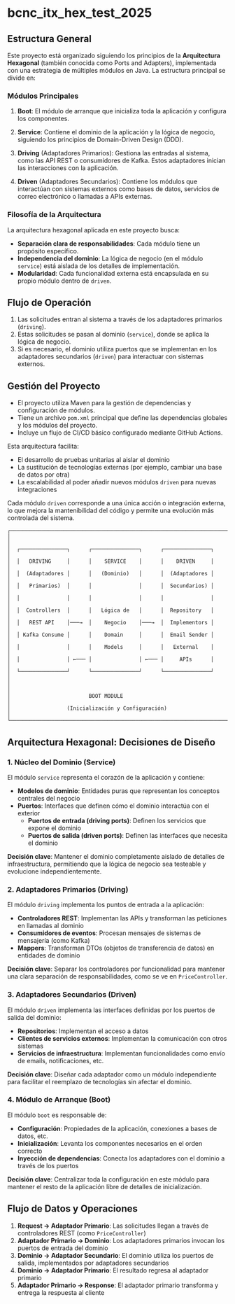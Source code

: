 # bcnc_itx_hex_test_2025
## Estructura General

Este proyecto está organizado siguiendo los principios de la **Arquitectura Hexagonal** (también conocida como Ports and Adapters), implementada con una estrategia de múltiples módulos en Java. La estructura principal se divide en:

### Módulos Principales

1. **Boot**: El módulo de arranque que inicializa toda la aplicación y configura los componentes.

2. **Service**: Contiene el dominio de la aplicación y la lógica de negocio, siguiendo los principios de Domain-Driven Design (DDD).

3. **Driving** (Adaptadores Primarios): Gestiona las entradas al sistema, como las API REST o consumidores de Kafka. Estos adaptadores inician las interacciones con la aplicación.

4. **Driven** (Adaptadores Secundarios): Contiene los módulos que interactúan con sistemas externos como bases de datos, servicios de correo electrónico o llamadas a APIs externas.

### Filosofía de la Arquitectura

La arquitectura hexagonal aplicada en este proyecto busca:

- **Separación clara de responsabilidades**: Cada módulo tiene un propósito específico.
- **Independencia del dominio**: La lógica de negocio (en el módulo `service`) está aislada de los detalles de implementación.
- **Modularidad**: Cada funcionalidad externa está encapsulada en su propio módulo dentro de `driven`.

## Flujo de Operación

1. Las solicitudes entran al sistema a través de los adaptadores primarios (`driving`).
2. Estas solicitudes se pasan al dominio (`service`), donde se aplica la lógica de negocio.
3. Si es necesario, el dominio utiliza puertos que se implementan en los adaptadores secundarios (`driven`) para interactuar con sistemas externos.

## Gestión del Proyecto

- El proyecto utiliza Maven para la gestión de dependencias y configuración de módulos.
- Tiene un archivo `pom.xml` principal que define las dependencias globales y los módulos del proyecto.
- Incluye un flujo de CI/CD básico configurado mediante GitHub Actions.

Esta arquitectura facilita:
- El desarrollo de pruebas unitarias al aislar el dominio
- La sustitución de tecnologías externas (por ejemplo, cambiar una base de datos por otra)
- La escalabilidad al poder añadir nuevos módulos `driven` para nuevas integraciones

Cada módulo `driven` corresponde a una única acción o integración externa, lo que mejora la mantenibilidad del código y permite una evolución más controlada del sistema.

```
┌─────────────────────────────────────────────────────────────────────┐
│                                                                     │
│  ┌───────────────┐      ┌───────────────┐      ┌───────────────┐    │
│  │   DRIVING     │      │    SERVICE    │      │    DRIVEN     │    │
│  │  (Adaptadores │      │   (Dominio)   │      │  (Adaptadores │    │
│  │   Primarios)  │      │               │      │  Secundarios) │    │
│  │               │      │               │      │               │    │
│  │  Controllers  │      │   Lógica de   │      │  Repository   │    │
│  │   REST API    │───→  │    Negocio    │───→  │  Implementors │    │
│  │ Kafka Consume │      │    Domain     │      │  Email Sender │    │
│  │               │      │    Models     │      │   External    │    │
│  │               │ ←─── │               │ ←─── │     APIs      │    │
│  └───────────────┘      └───────────────┘      └───────────────┘    │
│                                                                     │
│                         BOOT MODULE                                 │
│                  (Inicialización y Configuración)                   │
└─────────────────────────────────────────────────────────────────────┘
```


## Arquitectura Hexagonal: Decisiones de Diseño

### 1. Núcleo del Dominio (Service)

El módulo `service` representa el corazón de la aplicación y contiene:

- **Modelos de dominio**: Entidades puras que representan los conceptos centrales del negocio
- **Puertos**: Interfaces que definen cómo el dominio interactúa con el exterior
    - **Puertos de entrada (driving ports)**: Definen los servicios que expone el dominio
    - **Puertos de salida (driven ports)**: Definen las interfaces que necesita el dominio

**Decisión clave**: Mantener el dominio completamente aislado de detalles de infraestructura, permitiendo que la lógica de negocio sea testeable y evolucione independientemente.

### 2. Adaptadores Primarios (Driving)

El módulo `driving` implementa los puntos de entrada a la aplicación:

- **Controladores REST**: Implementan las APIs y transforman las peticiones en llamadas al dominio
- **Consumidores de eventos**: Procesan mensajes de sistemas de mensajería (como Kafka)
- **Mappers**: Transforman DTOs (objetos de transferencia de datos) en entidades de dominio

**Decisión clave**: Separar los controladores por funcionalidad para mantener una clara separación de responsabilidades, como se ve en `PriceController`.

### 3. Adaptadores Secundarios (Driven)

El módulo `driven` implementa las interfaces definidas por los puertos de salida del dominio:

- **Repositorios**: Implementan el acceso a datos
- **Clientes de servicios externos**: Implementan la comunicación con otros sistemas
- **Servicios de infraestructura**: Implementan funcionalidades como envío de emails, notificaciones, etc.

**Decisión clave**: Diseñar cada adaptador como un módulo independiente para facilitar el reemplazo de tecnologías sin afectar el dominio.

### 4. Módulo de Arranque (Boot)

El módulo `boot` es responsable de:

- **Configuración**: Propiedades de la aplicación, conexiones a bases de datos, etc.
- **Inicialización**: Levanta los componentes necesarios en el orden correcto
- **Inyección de dependencias**: Conecta los adaptadores con el dominio a través de los puertos

**Decisión clave**: Centralizar toda la configuración en este módulo para mantener el resto de la aplicación libre de detalles de inicialización.

## Flujo de Datos y Operaciones

1. **Request → Adaptador Primario**: Las solicitudes llegan a través de controladores REST (como `PriceController`)
2. **Adaptador Primario → Dominio**: Los adaptadores primarios invocan los puertos de entrada del dominio
3. **Dominio → Adaptador Secundario**: El dominio utiliza los puertos de salida, implementados por adaptadores secundarios
4. **Dominio → Adaptador Primario**: El resultado regresa al adaptador primario
5. **Adaptador Primario → Response**: El adaptador primario transforma y entrega la respuesta al cliente
